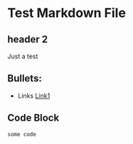 # Test Markdown File
## header 2
Just a test
## Bullets:
* Links [Link1](https://example.com)
## Code Block
```
some code
```
